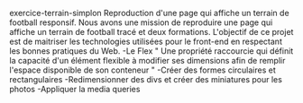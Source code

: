  exercice-terrain-simplon
 Reproduction d'une page qui affiche un terrain de football responsif.
 Nous avons une mission de reproduire une page qui affiche un terrain de football tracé et deux formations.
 L'objectif de ce projet est de maitriser les technologies utilisées pour le front-end en respectant les bonnes pratiques du Web.
 -Le Flex " Une propriété raccourcie qui définit la capacité d'un élément flexible à modifier ses dimensions afin de remplir l'espace disponible de son conteneur " 
 -Créer des formes circulaires et rectangulaires 
 -Redimensionner des divs et créer des miniatures pour les photos
 -Appliquer la media queries

